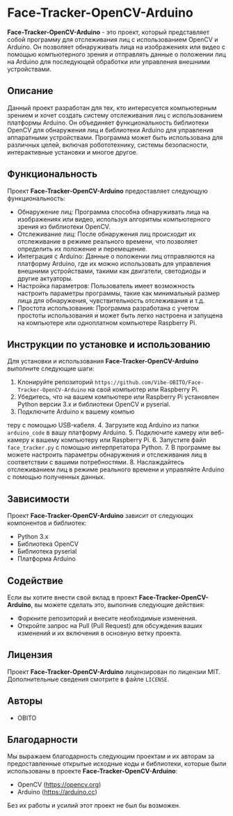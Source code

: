 # Face-Tracker-OpenCV-Arduino

**Face-Tracker-OpenCV-Arduino** - это проект, который представляет собой программу для отслеживания лиц с использованием OpenCV и Arduino. Он позволяет обнаруживать лица на изображениях или видео с помощью компьютерного зрения и отправлять данные о положении лиц на Arduino для последующей обработки или управления внешними устройствами.

## Описание

Данный проект разработан для тех, кто интересуется компьютерным зрением и хочет создать систему отслеживания лиц с использованием платформы Arduino. Он объединяет функциональность библиотеки OpenCV для обнаружения лиц и библиотеки Arduino для управления аппаратными устройствами. Программа может быть использована для различных целей, включая робототехнику, системы безопасности, интерактивные установки и многое другое.

## Функциональность

Проект **Face-Tracker-OpenCV-Arduino** предоставляет следующую функциональность:

- Обнаружение лиц: Программа способна обнаруживать лица на изображениях или видео, используя алгоритмы компьютерного зрения из библиотеки OpenCV.
- Отслеживание лиц: После обнаружения лиц происходит их отслеживание в режиме реального времени, что позволяет определить их положение и перемещение.
- Интеграция с Arduino: Данные о положении лиц отправляются на платформу Arduino, где их можно использовать для управления внешними устройствами, такими как двигатели, светодиоды и другие актуаторы.
- Настройка параметров: Пользователь имеет возможность настроить параметры программы, такие как минимальный размер лица для обнаружения, чувствительность отслеживания и т.д.
- Простота использования: Программа разработана с учетом простоты использования и может быть легко настроена и запущена на компьютере или одноплатном компьютере Raspberry Pi.

## Инструкции по установке и использованию

Для установки и использования **Face-Tracker-OpenCV-Arduino** выполните следующие шаги:

1. Клонируйте репозиторий `https://github.com/Vibe-OBITO/Face-Tracker-OpenCV-Arduino` на свой компьютер или Raspberry Pi.
2. Убедитесь, что на вашем компьютере или Raspberry Pi установлен Python версии 3.x и библиотеки OpenCV и pyserial.
3. Подключите Arduino к вашему компью

теру с помощью USB-кабеля.
4. Загрузите код Arduino из папки `arduino_code` в вашу платформу Arduino.
5. Подключите камеру или веб-камеру к вашему компьютеру или Raspberry Pi.
6. Запустите файл `face_tracker.py` с помощью интерпретатора Python.
7. В программе вы можете настроить параметры обнаружения и отслеживания лиц в соответствии с вашими потребностями.
8. Наслаждайтесь отслеживанием лиц в режиме реального времени и управляйте Arduino с помощью полученных данных.

## Зависимости

Проект **Face-Tracker-OpenCV-Arduino** зависит от следующих компонентов и библиотек:

- Python 3.x
- Библиотека OpenCV
- Библиотека pyserial
- Платформа Arduino

## Содействие

Если вы хотите внести свой вклад в проект **Face-Tracker-OpenCV-Arduino**, вы можете сделать это, выполнив следующие действия:

- Форкните репозиторий и внесите необходимые изменения.
- Откройте запрос на Pull (Pull Request) для обсуждения ваших изменений и их включения в основную ветку проекта.

## Лицензия

Проект **Face-Tracker-OpenCV-Arduino** лицензирован по лицензии MIT. Дополнительные сведения смотрите в файле `LICENSE`.

## Авторы

- OBITO


## Благодарности

Мы выражаем благодарность следующим проектам и их авторам за предоставленные открытые исходные коды и библиотеки, которые были использованы в проекте **Face-Tracker-OpenCV-Arduino**:

- OpenCV (https://opencv.org)
- Arduino (https://arduino.cc)

Без их работы и усилий этот проект не был бы возможен.

